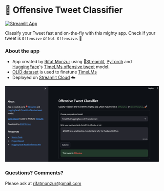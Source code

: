 # 🤗 Offensive Tweet Classifier

[![Streamlit App](https://static.streamlit.io/badges/streamlit_badge_black_white.svg)](http://offensive-tweet-or-not.streamlit.app)

Classify your Tweet fast and on-the-fly with this mighty app. Check if your tweet is `Offensive` or `Not Offensive`. 🚀

### About the app

- App created by [Rifat Monzur](https://www.linkedin.com/in/rifatmonzur/) using 🎈[Streamlit](https://streamlit.io/), [PyTorch](https://pytorch.org) and [HuggingFace](https://huggingface.co/inference-api)'s [TimeLMs offensive tweet](https://huggingface.co/rifatmonzur/offensiveTweet) model.
- [OLID dataset](https://www.kaggle.com/datasets/feyzazkefe/olid-dataset/data) is used to finetune [TimeLMs](https://huggingface.co/cardiffnlp/twitter-roberta-base-offensive)
- Deployed on [Streamlit Cloud](https://streamlit.io/cloud) ☁️

<img src ="https://github.com/rifat1234/offensive-tweet/blob/main/Project_UI.png" width="1200px"></img>

### Questions? Comments?

Please ask at rifatmonzur@gmail.com
